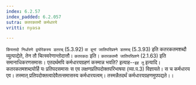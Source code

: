 ```yaml
---
index: 6.2.57
index_padded: 6.2.057
sutra: कतरकतमौ कर्मधारये
vritti: nyasa

---
```

`किंयत्तदो निर्धारणे द्वयोरेकस्य डतरच्` (5.3.92) `वा बूनां जातिपरिप्रश्ने डतमच्` (5.3.93) इति कतरकतमशब्दौ व्युत्पाद्येते, तेन तौ चित्स्वरेणान्तोदात्तौ। `कतरकठः` इति। `कतरकतमौ जातिपरिप्रश्ने` (2.1.63) इति समानाधिकरणसमासः। एतदर्थमपि कर्मधारयग्रहणं कस्मान्न भवति? इत्याह--`इह तु` इत्यादि। कतरकतमशब्दयोर्हि यः प्रतिपदसमासः स एव लक्षणप्रतिपदोक्तपरिभाषया (व्या.प.3) विज्ञायते। स च कर्मधारय एव। तस्मात् प्रतिपदोक्तत्वादेवैतत्समासस्य कर्मधारयत्वम्। तस्मन्नैतदर्थं कर्मधारयग्रहणमुपपद्यते।।